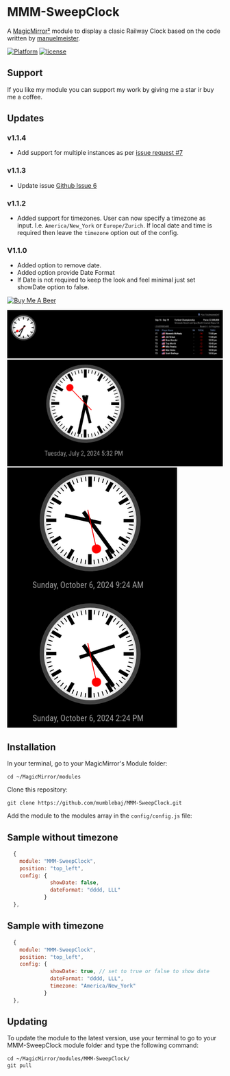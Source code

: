 # MMM-SweepClock

A [MagicMirror²](https://magicmirror.builders) module to display a clasic Railway Clock based on the code written by  [manuelmeister](https://github.com/manuelmeister/Swiss-Railway-Clock).

[![Platform](https://img.shields.io/badge/platform-MagicMirror-informational)](https://MagicMirror.builders)
[![license](https://img.shields.io/github/license/mashape/apistatus.svg)](LICENSE)

## Support
If you like my module you can support my work by giving me a star ir buy me a coffee.

## Updates

### v1.1.4
- Add support for multiple instances as per [issue request #7](https://github.com/mumblebaj/MMM-SweepClock/issues/7)

### v1.1.3
- Update issue [Github Issue 6](https://github.com/mumblebaj/MMM-SweepClock/issues/6)

### v1.1.2
- Added support for timezones. User can now specify a timezone as input. I.e. `America/New_York` or `Europe/Zurich`. If local date and time is required then leave the `timezone` option out of the config.
### V1.1.0
- Added option to remove date.
- Added option provide Date Format
- If Date is not required to keep the look and feel minimal just set showDate option to false.

<a href="https://www.buymeacoffee.com/mumblebaj" target="_blank"><img src="https://www.buymeacoffee.com/assets/img/custom_images/orange_img.png" alt="Buy Me A Beer" style="height: 45px !important;width: 180px !important;" ></a>

![Example](images/image-1.png) 
![Example](images/image-2.png)
![Example](images/image-3.png)

## Installation

In your terminal, go to your MagicMirror's Module folder:
````
cd ~/MagicMirror/modules
````

Clone this repository:
````
git clone https://github.com/mumblebaj/MMM-SweepClock.git
````

Add the module to the modules array in the `config/config.js` file:
## Sample without timezone
````javascript
  {
	module: "MMM-SweepClock",
	position: "top_left",
    config: {
              showDate: false,
              dateFormat: "dddd, LLL"
            }
  },
````
## Sample with timezone
````javascript
  {
	module: "MMM-SweepClock",
	position: "top_left",
    config: {
              showDate: true, // set to true or false to show date
              dateFormat: "dddd, LLL",
              timezone: "America/New_York"
            }
  },
````

## Updating

To update the module to the latest version, use your terminal to go to your MMM-SweepClock module folder and type the following command:

````
cd ~/MagicMirror/modules/MMM-SweepClock/
git pull
```` 
